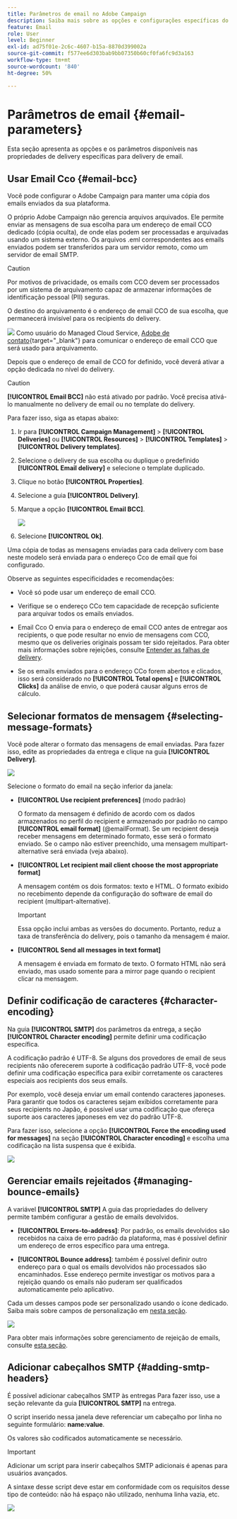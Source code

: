 ```yaml
---
title: Parâmetros de email no Adobe Campaign
description: Saiba mais sobre as opções e configurações específicas do delivery de email no Adobe Campaign.
feature: Email
role: User
level: Beginner
exl-id: ad75f01e-2c6c-4607-b15a-8870d399002a
source-git-commit: f577ee6d303bab9bb07350b60cf0fa6fc9d3a163
workflow-type: tm+mt
source-wordcount: '840'
ht-degree: 50%

---
```


# Parâmetros de email {#email-parameters}

Esta seção apresenta as opções e os parâmetros disponíveis nas propriedades de delivery específicas para delivery de email.

## Usar Email Cco {#email-bcc}

<!--
>[!NOTE]
>
>This capability is available starting Campaign v8.3. To check your version, refer to [this section](../start/compatibility-matrix.md#how-to-check-your-campaign-version-and-buildversion)-->

Você pode configurar o Adobe Campaign para manter uma cópia dos emails enviados da sua plataforma.

O próprio Adobe Campaign não gerencia arquivos arquivados. Ele permite enviar as mensagens de sua escolha para um endereço de email CCO dedicado (cópia oculta), de onde elas podem ser processadas e arquivadas usando um sistema externo. Os arquivos .eml correspondentes aos emails enviados podem ser transferidos para um servidor remoto, como um servidor de email SMTP.

>[!CAUTION]
>
>Por motivos de privacidade, os emails com CCO devem ser processados por um sistema de arquivamento capaz de armazenar informações de identificação pessoal (PII) seguras.

O destino do arquivamento é o endereço de email CCO de sua escolha, que permanecerá invisível para os recipients do delivery.

![](../assets/do-not-localize/speech.png)  Como usuário do Managed Cloud Service, [Adobe de contato](../start/campaign-faq.md#support){target="_blank"} para comunicar o endereço de email CCO que será usado para arquivamento.

Depois que o endereço de email de CCO for definido, você deverá ativar a opção dedicada no nível do delivery.

>[!CAUTION]
>
>**[!UICONTROL Email BCC]** não está ativado por padrão. Você precisa ativá-lo manualmente no delivery de email ou no template do delivery.

Para fazer isso, siga as etapas abaixo:

1. Ir para **[!UICONTROL Campaign Management]** > **[!UICONTROL Deliveries]** ou **[!UICONTROL Resources]** > **[!UICONTROL Templates]** > **[!UICONTROL Delivery templates]**.
1. Selecione o delivery de sua escolha ou duplique o predefinido **[!UICONTROL Email delivery]** e selecione o template duplicado.
1. Clique no botão **[!UICONTROL Properties]**.
1. Selecione a guia **[!UICONTROL Delivery]**.
1. Marque a opção **[!UICONTROL Email BCC]**.

   ![](assets/email-bcc.png)

1. Selecione **[!UICONTROL Ok]**.

Uma cópia de todas as mensagens enviadas para cada delivery com base neste modelo será enviada para o endereço Cco de email que foi configurado.

Observe as seguintes especificidades e recomendações:

* Você só pode usar um endereço de email CCO.

* Verifique se o endereço CCo tem capacidade de recepção suficiente para arquivar todos os emails enviados.

* Email Cco <!--with Enhanced MTA--> O envia para o endereço de email CCO antes de entregar aos recipients, o que pode resultar no envio de mensagens com CCO, mesmo que os deliveries originais possam ter sido rejeitados. Para obter mais informações sobre rejeições, consulte [Entender as falhas de delivery](delivery-failures.md).

* Se os emails enviados para o endereço CCo forem abertos e clicados, isso será considerado no **[!UICONTROL Total opens]** e **[!UICONTROL Clicks]** da análise de envio, o que poderá causar alguns erros de cálculo.

<!--Only successfully sent emails are taken in account, bounces are not.-->

## Selecionar formatos de mensagem {#selecting-message-formats}

Você pode alterar o formato das mensagens de email enviadas. Para fazer isso, edite as propriedades da entrega e clique na guia **[!UICONTROL Delivery]**.

![](assets/email-message-format.png)

Selecione o formato do email na seção inferior da janela:

* **[!UICONTROL Use recipient preferences]** (modo padrão)

  O formato da mensagem é definido de acordo com os dados armazenados no perfil do recipient e armazenado por padrão no campo **[!UICONTROL email format]** (@emailFormat). Se um recipient deseja receber mensagens em determinado formato, esse será o formato enviado. Se o campo não estiver preenchido, uma mensagem multipart-alternative será enviada (veja abaixo).

* **[!UICONTROL Let recipient mail client choose the most appropriate format]**

  A mensagem contém os dois formatos: texto e HTML. O formato exibido no recebimento depende da configuração do software de email do recipient (multipart-alternative).

  >[!IMPORTANT]
  >
  >Essa opção inclui ambas as versões do documento. Portanto, reduz a taxa de transferência do delivery, pois o tamanho da mensagem é maior.

* **[!UICONTROL Send all messages in text format]**

  A mensagem é enviada em formato de texto. O formato HTML não será enviado, mas usado somente para a mirror page quando o recipient clicar na mensagem.

<!--
>[!NOTE]
>
>For more on defining the email content, see [this section]().-->

## Definir codificação de caracteres {#character-encoding}

Na guia **[!UICONTROL SMTP]** dos parâmetros da entrega, a seção **[!UICONTROL Character encoding]** permite definir uma codificação específica.

A codificação padrão é UTF-8. Se alguns dos provedores de email de seus recipients não oferecerem suporte à codificação padrão UTF-8, você pode definir uma codificação específica para exibir corretamente os caracteres especiais aos recipients dos seus emails.

Por exemplo, você deseja enviar um email contendo caracteres japoneses. Para garantir que todos os caracteres sejam exibidos corretamente para seus recipients no Japão, é possível usar uma codificação que ofereça suporte aos caracteres japoneses em vez do padrão UTF-8.

Para fazer isso, selecione a opção **[!UICONTROL Force the encoding used for messages]** na seção **[!UICONTROL Character encoding]** e escolha uma codificação na lista suspensa que é exibida.

![](assets/email-smtp-encoding.png)

## Gerenciar emails rejeitados {#managing-bounce-emails}

A variável **[!UICONTROL SMTP]** A guia das propriedades do delivery permite também configurar a gestão de emails devolvidos.

* **[!UICONTROL Errors-to-address]**: Por padrão, os emails devolvidos são recebidos na caixa de erro padrão da plataforma, mas é possível definir um endereço de erros específico para uma entrega.

* **[!UICONTROL Bounce address]**: também é possível definir outro endereço para o qual os emails devolvidos não processados são encaminhados. Esse endereço permite investigar os motivos para a rejeição quando os emails não puderam ser qualificados automaticamente pelo aplicativo.

Cada um desses campos pode ser personalizado usando o ícone dedicado. Saiba mais sobre campos de personalização em [nesta seção](personalization-fields.md).

![](assets/email-smtp-bounce.png)

Para obter mais informações sobre gerenciamento de rejeição de emails, consulte [esta seção](delivery-failures.md#bounce-mail-management).

## Adicionar cabeçalhos SMTP {#adding-smtp-headers}

É possível adicionar cabeçalhos SMTP às entregas Para fazer isso, use a seção relevante da guia **[!UICONTROL SMTP]** na entrega.

O script inserido nessa janela deve referenciar um cabeçalho por linha no seguinte formulário: **name:value**.

Os valores são codificados automaticamente se necessário.

>[!IMPORTANT]
>
>Adicionar um script para inserir cabeçalhos SMTP adicionais é apenas para usuários avançados.
>
>A sintaxe desse script deve estar em conformidade com os requisitos desse tipo de conteúdo: não há espaço não utilizado, nenhuma linha vazia, etc.

![](assets/email-smtp-headers.png)

<!--
## Generate mirror page {#generating-mirror-page}

The mirror page is an HTML page accessible online via a web browser. Its content is identical to the email. It can be useful if your recipients are experiencing rendering issues or broken images when trying to view your email in their inbox.

Learn how to insert a link to the mirror page in [this section](mirror-page.md).-->
